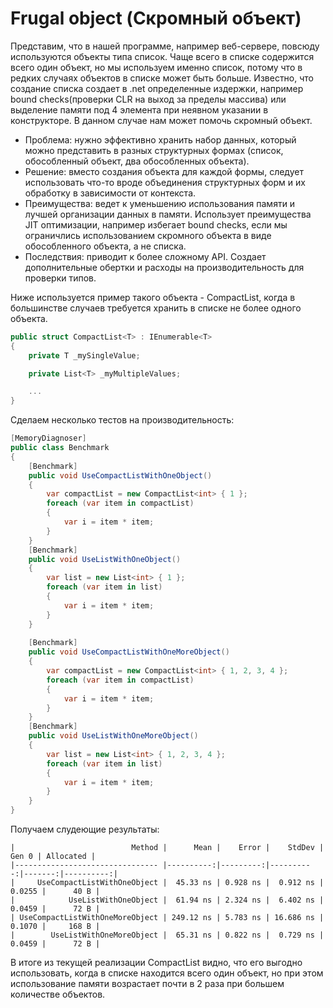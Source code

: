 # Frugal object (Скромный объект)
Представим, что в нашей программе, например веб-сервере, повсюду используются объекты типа список. Чаще всего в списке содержится всего один объект, но мы используем именно список, потому что в редких случаях объектов в списке может быть больше. Известно, что создание списка создает в .net определенные издержки, например bound checks(проверки CLR на выход за пределы массива) или выделение памяти под 4 элемента при неявном указании в конструкторе. В данном случае нам может помочь скромный объект.

- Проблема: нужно эффективно хранить набор данных, который можно представить в разных структурных формах (список, обособленный объект, два обособленных объекта).
- Решение: вместо создания объекта для каждой формы, следует использовать что-то вроде объединения структурных форм и их обработку в зависимости от контекста.
- Преимущества: ведет к уменьшению использования памяти и лучшей организации данных в памяти. Использует преимущества JIT оптимизации, например избегает bound checks, если мы ограничлись использованием скромного объекта в виде обособленного объекта, а не списка.
- Последствия: приводит к более сложному API. Создает дополнительные обертки и расходы на производительность для проверки типов.

Ниже используется пример такого объекта - CompactList, когда в большинстве случаев требуется хранить в списке не более одного объекта.

```c#
public struct CompactList<T> : IEnumerable<T>        
{        
    private T _mySingleValue;

    private List<T> _myMultipleValues;

    ...
}
```

Сделаем несколько тестов на производительность:

```c#
[MemoryDiagnoser]
public class Benchmark
{
    [Benchmark]
    public void UseCompactListWithOneObject()
    {
        var compactList = new CompactList<int> { 1 };
        foreach (var item in compactList)
        {
            var i = item * item;
        }
    }
    [Benchmark]
    public void UseListWithOneObject()
    {
        var list = new List<int> { 1 };
        foreach (var item in list)
        {
            var i = item * item;
        }
    }
    
    [Benchmark]
    public void UseCompactListWithOneMoreObject()
    {
        var compactList = new CompactList<int> { 1, 2, 3, 4 };
        foreach (var item in compactList)
        {
            var i = item * item;
        }
    }
    [Benchmark]
    public void UseListWithOneMoreObject()
    {
        var list = new List<int> { 1, 2, 3, 4 };
        foreach (var item in list)
        {
            var i = item * item;
        }
    }
}
```

Получаем слудеющие результаты:

```
|                          Method |      Mean |    Error |    StdDev |  Gen 0 | Allocated |
|-------------------------------- |----------:|---------:|----------:|-------:|----------:|
|     UseCompactListWithOneObject |  45.33 ns | 0.928 ns |  0.912 ns | 0.0255 |      40 B |
|            UseListWithOneObject |  61.94 ns | 2.324 ns |  6.402 ns | 0.0459 |      72 B |
| UseCompactListWithOneMoreObject | 249.12 ns | 5.783 ns | 16.686 ns | 0.1070 |     168 B |
|        UseListWithOneMoreObject |  65.31 ns | 0.822 ns |  0.729 ns | 0.0459 |      72 B |
```

В итоге из текущей реализации CompactList видно, что его выгодно использовать, когда в списке находится всего один объект, но при этом использование памяти возрастает почти в 2 раза при большем количестве объектов.